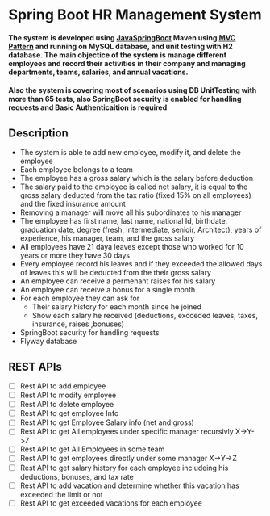 # Spring Boot HR Management System

#### The system is developed using [JavaSpringBoot](https://spring.io/projects/spring-boot) Maven using [MVC Pattern](https://www.freecodecamp.org/news/the-model-view-controller-pattern-mvc-architecture-and-frameworks-explained/) and running on MySQL database, and unit testing with H2 database. The main objectice of the system is manage different employees and record their activities in their company and managing departments, teams, salaries, and annual vacations.
#### Also the system is covering most of scenarios using DB UnitTesting with more than 65 tests, also SpringBoot security is enabled for handling requests and Basic Authenticaition is required

## Description

- The system is able to add new employee, modify it, and delete the employee
- Each employee belongs to a team 
- The employee has a gross salary which is the salary before deduction
- The salary paid to the employee is called net salary, it is equal to the gross salary deducted from the tax ratio (fixed 15% on all employees) and the fixed insurance amount
- Removing a manager will move all his subordinates to his manager
- The employee has first name, last name, national Id, birthdate, graduation date, degree (fresh, intermediate, senioir, Architect), years of experience, his manager, team, and the gross salary
- All employees have 21 daya leaves except those who worked for 10 years or more they have 30 days
- Every employee record his leaves and if they exceeded the allowed days of leaves this will be deducted from the their gross salary
- An employee can receive a permenant raises for his salary
- An employee can receive a bonus for a single month
- For each employee they can ask for 
  - Their salary history for each month since he joined
  - Show each salary he received (deductions, excceded leaves, taxes, insurance, raises ,bonuses)
- SpringBoot security for handling requests
- Flyway database
  
 ## REST APIs
- [ ] Rest API to add employee
- [ ] Rest API to modify employee
- [ ] Rest API to delete employee
- [ ] Rest API to get employee Info
- [ ] Rest API to get Employee Salary info (net and gross)
- [ ] Rest API to get All employees under specific manager recursivly X->Y->Z
- [ ] Rest API to get All Employees in some team
- [ ] Rest API to get employees directly under some manager  X->Y->Z
- [ ] Rest API to get salary history for each employee includeing his deductions, bonuses, and tax rate
- [ ] Rest API to add vacation and determine whether this vacation has exceeded the limit or not
- [ ] Rest API to get exceeded vacations for each employee

